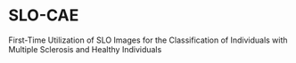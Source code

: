 # SLO-CAE
First-Time Utilization of SLO Images for the Classification of Individuals with Multiple Sclerosis and Healthy Individuals
